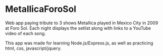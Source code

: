 MetallicaForoSol
================

Web app paying tribute to 3 shows Metallica played in Mexico City in 2009 at Foro Sol. Each night displays the setlist along with links to a YouTube video of each song.

This app was made for learning Node.js/Express.js, as well as practicing html, css, javascript/jquery. 

